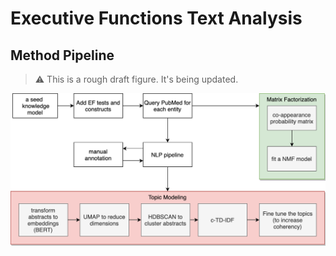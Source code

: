 # Executive Functions Text Analysis


## Method Pipeline

> :warning: This is a rough draft figure. It's being updated.


![method pipeline](docs/colloquium2021/assets/modeling_pipeline.png)
